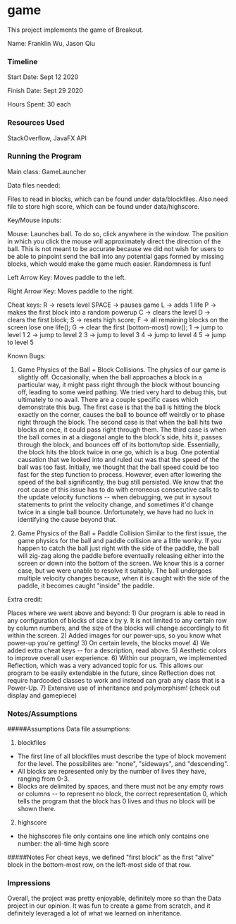 game
====

This project implements the game of Breakout.

Name: Franklin Wu, Jason Qiu

### Timeline

Start Date: Sept 12 2020

Finish Date: Sept 29 2020

Hours Spent: 30 each

### Resources Used
StackOverflow, JavaFX API


### Running the Program

Main class: GameLauncher

Data files needed: 

Files to read in blocks, which can be found under data/blockfiles.
Also need file to store high score, which can be found under data/highscore.

Key/Mouse inputs:

Mouse: Launches ball. To do so, click anywhere in the window. The position in which
you click the mouse will approximately direct the direction of the ball. This is not 
meant to be accurate because we did not wish for users to be able to pinpoint
send the ball into any potential gaps formed by missing blocks, which would
make the game much easier. Randomness is fun! 

Left Arrow Key: Moves paddle to the left.

Right Arrow Key: Moves paddle to the right.

Cheat keys:
R -> resets level
SPACE -> pauses game
L -> adds 1 life
P -> makes the first block into a random powerup
C -> clears the level
D -> clears the first block;
S -> resets high score;
F -> all remaining blocks on the screen lose one life();
G -> clear the first (bottom-most) row();
1 -> jump to level 1
2 -> jump to level 2
3 -> jump to level 3
4 -> jump to level 4
5 -> jump to level 5

Known Bugs:

1) Game Physics of the Ball + Block Collisions. 
The physics of our game is slightly off. Occasionally, when the ball approaches
a block in a particular way, it might pass right through the block without bouncing
off, leading to some weird pathing. We tried very hard to debug this, but ultimately
to no avail. There are a couple specific cases which demonstrate this bug. The
first case is that the ball is hitting the block exactly on the corner, causes 
the ball to bounce off weirdly or to phase right through the block. The second 
case is that when the ball hits two blocks at once, it could pass 
right through them. The third case is when the ball comes in at a diagonal angle to the
block's side, hits it, passes through the block, and bounces off of its bottom/top side.
Essentially, the block hits the block twice in one go, which is a bug. One potential causation
that we looked into and ruled out was that the speed of the ball was too fast. 
Initially, we thought that the ball speed could be too fast for the step function to process.
However, even after lowering the speed of the ball significantly, the bug still persisted.
We know that the root cause of this issue has to do with erroneous consecutive calls to 
the update velocity functions -- when debugging, we put in sysout statements
to print the velocity change, and sometimes it'd change twice in a single ball bounce.
Unfortunately, we have had no luck in identifying the cause beyond that.

2) Game Physics of the Ball + Paddle Collision
Similar to the first issue, the game physics for the ball and paddle collision are a little
wonky. If you happen to catch the ball just right with the side of the paddle, the ball
will zig-zag along the paddle before eventually releasing either into the screen or down into
the bottom of the screen. We know this is a corner case, but we were unable to resolve it 
suitably. The ball undergoes multiple velocity changes because, when it is caught with 
the side of the paddle, it becomes caught "inside" the paddle. 

Extra credit:

Places where we went above and beyond:
    1) Our program is able to read in any configuration of blocks of size x by y. It is not
    limited to any certain row by column numbers, and the size of the blocks will change accordingly
    to fit within the screen.
    2) Added images for our power-ups, so you know what power-up you're getting!
    3) On certain levels, the blocks move!
    4) We added extra cheat keys -- for a description, read above.
    5) Aesthetic colors to improve overall user experience.
    6) Within our program, we implemented Reflection, which was a very advanced topic
    for us. This allows our program to be easily extendable in the future, since Reflection
    does not require hardcoded classes to work and instead can grab any class that is a Power-Up.
    7) Extensive use of inheritance and polymorphism! (check out display and gamepiece)
    
    


### Notes/Assumptions

#####Assumptions
Data file assumptions:
1) blockfiles
- The first line of all blockfiles must describe the type of block movement for the level.
The possibilites are: "none", "sideways", and "descending".
- All blocks are represented only by the number of lives they have, ranging from 0-3.
- Blocks are delimited by spaces, and there must not be any empty rows or columns -- to
represent no block, the correct representation 0, which tells the program that the block
has 0 lives and thus no block will be shown there.

2) highscore
- the highscores file only contains one line which only contains one number: the all-time high score

#####Notes
For cheat keys, we defined "first block" as the first "alive" block in the bottom-most row, 
on the left-most side of that row.

### Impressions
Overall, the project was pretty enjoyable, definitely more so than the Data project in our
opinion. It was fun to create a game from scratch, and it definitely leveraged a lot of what
we learned on inheritance.

